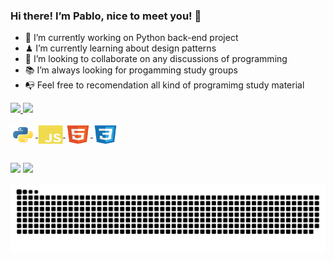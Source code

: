 ### Hi there! I’m Pablo, nice to meet you! 👋

- 🐍 I’m currently working on Python back-end project
- ♟ I’m currently learning about design patterns
- 💬 I’m looking to collaborate on any discussions of programming
- 📚 I’m always looking for progamming study groups
- 📭 Feel free to recomendation all kind of programimg study material

<div>
  <a href="https://github.com/PabloVKF">
  <img height="180em" src="https://github-readme-stats.vercel.app/api?username=PabloVKF&show_icons=true&theme=tokyonight&include_all_commits=true&count_private=true"/>
  <img height="180em" src="https://github-readme-stats.vercel.app/api/top-langs/?username=PabloVKF&layout=compact&langs_count=6&theme=tokyonight"/>
</div>
<div style="display: inline_block"><br>
  <img align="center" alt="Pablo-Python" height="30" width="40" src="https://raw.githubusercontent.com/devicons/devicon/master/icons/python/python-original.svg">
  <img align="center" alt="Pablo-Js" height="30" width="40" src="https://raw.githubusercontent.com/devicons/devicon/master/icons/javascript/javascript-plain.svg">
  <img align="center" alt="Pablo-HTML" height="30" width="40" src="https://raw.githubusercontent.com/devicons/devicon/master/icons/html5/html5-original.svg">
  <img align="center" alt="Pablo-CSS" height="30" width="40" src="https://raw.githubusercontent.com/devicons/devicon/master/icons/css3/css3-original.svg">
</div>
  
  ##
  
<div>
  <a href = "mailto:pablovkf@gmail.com"><img src="https://img.shields.io/badge/Gmail-D14836?style=for-the-badge&logo=gmail&logoColor=white" target="_blank"></a>
  <a href="https://www.linkedin.com/in/pablo-von-knoblauch-font%C3%A3o-319073178/" target="_blank"><img src="https://img.shields.io/badge/-LinkedIn-%230077B5?style=for-the-badge&logo=linkedin&logoColor=white" target="_blank"></a> 
  
</div>
  
![Snake animation](https://github.com/PabloVKF/PabloVKF/blob/output/github-contribution-grid-snake.svg)






